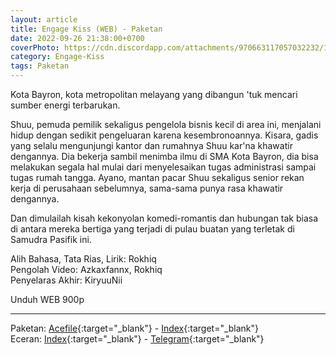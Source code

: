 ```yaml
---
layout: article
title: Engage Kiss (WEB) - Paketan
date: 2022-09-26 21:38:00+0700
coverPhoto: https://cdn.discordapp.com/attachments/970663117057032232/1023966446465863700/mpv-shot0147.jpg
category: Engage-Kiss
tags: Paketan
---
```


Kota Bayron, kota metropolitan melayang yang dibangun 'tuk mencari sumber energi terbarukan.

Shuu, pemuda pemilik sekaligus pengelola bisnis kecil di area ini, menjalani hidup dengan sedikit pengeluaran karena kesembronoannya.
Kisara, gadis yang selalu mengunjungi kantor dan rumahnya Shuu kar'na khawatir dengannya. Dia bekerja sambil menimba ilmu di SMA Kota Bayron, dia bisa melakukan segala hal mulai dari menyelesaikan tugas administrasi sampai tugas rumah tangga.
Ayano, mantan pacar Shuu sekaligus senior rekan kerja di perusahaan sebelumnya, sama-sama punya rasa khawatir dengannya.

Dan dimulailah kisah kekonyolan komedi-romantis dan hubungan tak biasa di antara mereka bertiga yang terjadi di pulau buatan yang terletak di Samudra Pasifik ini.


Alih Bahasa, Tata Rias, Lirik: Rokhiq
<br>
Pengolah Video: Azkaxfannx, Rokhiq
<br>
Penyelaras Akhir: KiryuuNii

Unduh WEB 900p

---
Paketan: [Acefile](https://acefile.co/f/84579174/a-1-engage-kiss-webx264-900paac-7z
){:target="_blank"} - [Index](https://proyek.a-1ddl.workers.dev/1:/%5BA-1%5D%20Engage%20Kiss%20%5BWEB%5D%5Bx264%20900p%5D%5BAAC%5D.7z){:target="_blank"}
<br>
Eceran: [Index](https://proyek.a-1ddl.workers.dev/0:/Musim%20Panas%202022/%5BWEB%5D/%5BA-1%5D%20Engage%20Kiss%20%5BWEB%5D%5Bx264%20900p%5D%5BAAC%5D/){:target="_blank"} - [Telegram](https://t.me/a1fansub/153){:target="_blank"}
